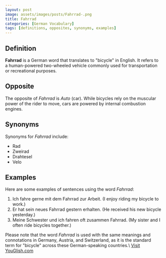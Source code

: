 ```yaml
---
layout: post
image: assets/images/posts/Fahrrad-.png
title: Fahrrad 
categories: [German Vocabulary]
tags: [definitions, opposites, synonyms, examples]
---
```


## Definition

**Fahrrad** is a German word that translates to "bicycle" in English. It refers to a human-powered two-wheeled vehicle commonly used for transportation or recreational purposes.

## Opposite

The opposite of *Fahrrad* is *Auto* (car). While bicycles rely on the muscular power of the rider to move, cars are powered by internal combustion engines.

## Synonyms

Synonyms for *Fahrrad* include:
- Rad
- Zweirad
- Drahtesel
- Velo

## Examples

Here are some examples of sentences using the word *Fahrrad*:

1. Ich fahre gerne mit dem Fahrrad zur Arbeit. (I enjoy riding my bicycle to work.)
2. Er hat sein neues Fahrrad gestern erhalten. (He received his new bicycle yesterday.)
3. Meine Schwester und ich fahren oft zusammen Fahrrad. (My sister and I often ride bicycles together.)

Please note that the word *Fahrrad* is used with the same meanings and connotations in Germany, Austria, and Switzerland, as it is the standard term for "bicycle" across these German-speaking countries.\ <a id="yg-widget-0" class="youglish-widget" data-query="Fahrrad " data-lang="german" data-components="8412" data-auto-start="0" data-bkg-color="theme_light" data-title="How%20to%20pronounce%20Fahrrad %20in%20German"  rel="nofollow" href="https://youglish.com">Visit YouGlish.com</a><script async src="https://youglish.com/public/emb/widget.js" charset="utf-8"></script>